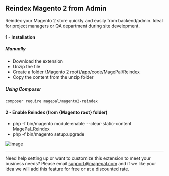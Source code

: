 ## Reindex Magento 2 from Admin


Reindex your Magento 2 store quickly and easily from backend/admin. Ideal for project managers or QA department during site development.

#### 1 - Installation
##### Manually
 * Download the extension
 * Unzip the file
 * Create a folder {Magento 2 root}/app/code/MagePal/Reindex
 * Copy the content from the unzip folder

##### Using Composer

```
composer require magepal/magento2-reindex
```

#### 2 - Enable Reindex (from {Magento root} folder)
 * php -f bin/magento module:enable --clear-static-content MagePal_Reindex
 * php -f bin/magento setup:upgrade


![image](https://cloud.githubusercontent.com/assets/1415141/25950557/5b88aca4-3629-11e7-9567-f238baeef379.png)


----

Need help setting up or want to customize this extension to meet your business needs? Please email support@magepal.com and if we like your idea we will add this feature for free or at a discounted rate.
